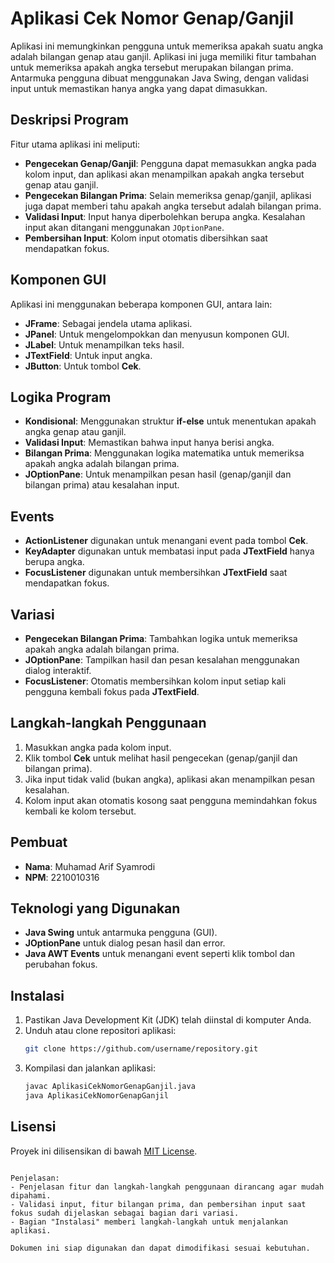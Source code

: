 
# Aplikasi Cek Nomor Genap/Ganjil

Aplikasi ini memungkinkan pengguna untuk memeriksa apakah suatu angka adalah bilangan genap atau ganjil. Aplikasi ini juga memiliki fitur tambahan untuk memeriksa apakah angka tersebut merupakan bilangan prima. Antarmuka pengguna dibuat menggunakan Java Swing, dengan validasi input untuk memastikan hanya angka yang dapat dimasukkan.

## Deskripsi Program
Fitur utama aplikasi ini meliputi:
- **Pengecekan Genap/Ganjil**: Pengguna dapat memasukkan angka pada kolom input, dan aplikasi akan menampilkan apakah angka tersebut genap atau ganjil.
- **Pengecekan Bilangan Prima**: Selain memeriksa genap/ganjil, aplikasi juga dapat memberi tahu apakah angka tersebut adalah bilangan prima.
- **Validasi Input**: Input hanya diperbolehkan berupa angka. Kesalahan input akan ditangani menggunakan `JOptionPane`.
- **Pembersihan Input**: Kolom input otomatis dibersihkan saat mendapatkan fokus.

## Komponen GUI
Aplikasi ini menggunakan beberapa komponen GUI, antara lain:
- **JFrame**: Sebagai jendela utama aplikasi.
- **JPanel**: Untuk mengelompokkan dan menyusun komponen GUI.
- **JLabel**: Untuk menampilkan teks hasil.
- **JTextField**: Untuk input angka.
- **JButton**: Untuk tombol **Cek**.

## Logika Program
- **Kondisional**: Menggunakan struktur **if-else** untuk menentukan apakah angka genap atau ganjil.
- **Validasi Input**: Memastikan bahwa input hanya berisi angka.
- **Bilangan Prima**: Menggunakan logika matematika untuk memeriksa apakah angka adalah bilangan prima.
- **JOptionPane**: Untuk menampilkan pesan hasil (genap/ganjil dan bilangan prima) atau kesalahan input.

## Events
- **ActionListener** digunakan untuk menangani event pada tombol **Cek**.
- **KeyAdapter** digunakan untuk membatasi input pada **JTextField** hanya berupa angka.
- **FocusListener** digunakan untuk membersihkan **JTextField** saat mendapatkan fokus.

## Variasi
- **Pengecekan Bilangan Prima**: Tambahkan logika untuk memeriksa apakah angka adalah bilangan prima.
- **JOptionPane**: Tampilkan hasil dan pesan kesalahan menggunakan dialog interaktif.
- **FocusListener**: Otomatis membersihkan kolom input setiap kali pengguna kembali fokus pada **JTextField**.

## Langkah-langkah Penggunaan
1. Masukkan angka pada kolom input.
2. Klik tombol **Cek** untuk melihat hasil pengecekan (genap/ganjil dan bilangan prima).
3. Jika input tidak valid (bukan angka), aplikasi akan menampilkan pesan kesalahan.
4. Kolom input akan otomatis kosong saat pengguna memindahkan fokus kembali ke kolom tersebut.

## Pembuat
- **Nama**: Muhamad Arif Syamrodi
- **NPM**: 2210010316

## Teknologi yang Digunakan
- **Java Swing** untuk antarmuka pengguna (GUI).
- **JOptionPane** untuk dialog pesan hasil dan error.
- **Java AWT Events** untuk menangani event seperti klik tombol dan perubahan fokus.

## Instalasi
1. Pastikan Java Development Kit (JDK) telah diinstal di komputer Anda.
2. Unduh atau clone repositori aplikasi:
   ```bash
   git clone https://github.com/username/repository.git
   ```
3. Kompilasi dan jalankan aplikasi:
   ```bash
   javac AplikasiCekNomorGenapGanjil.java
   java AplikasiCekNomorGenapGanjil
   ```

## Lisensi
Proyek ini dilisensikan di bawah [MIT License](LICENSE).
```

Penjelasan:
- Penjelasan fitur dan langkah-langkah penggunaan dirancang agar mudah dipahami.
- Validasi input, fitur bilangan prima, dan pembersihan input saat fokus sudah dijelaskan sebagai bagian dari variasi.
- Bagian "Instalasi" memberi langkah-langkah untuk menjalankan aplikasi. 

Dokumen ini siap digunakan dan dapat dimodifikasi sesuai kebutuhan.